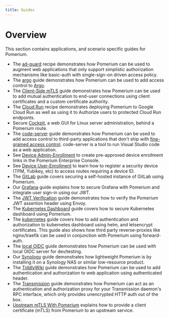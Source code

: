 ```yaml
---
title: Guides
---
```


# Overview

This section contains applications, and scenario specific guides for Pomerium.

- The [ad-guard](guides/ad-guard) recipe demonstrates how Pomerium can be used to augment web applications that only support simplistic authorization mechanisms like basic-auth with single-sign-on driven access policy.
- The [argo](guides/argo) guide demonstrates how Pomerium can be used to add access control to [Argo](https://argoproj.github.io/projects/argo).
- The [Client-Side mTLS](guides/mtls) guide demonstrates how Pomerium can be used to add mutual authentication to end-user connections using client certificates and a custom certificate authority.
- The [Cloud Run](guides/cloud-run) recipe demonstrates deploying Pomerium to Google Cloud Run as well as using it to Authorize users to protected Cloud Run endpoints.
- Secure [Cockpit](guides/cockpit), a web GUI for Linux server administration, behind a Pomerium route.
- The [code-server](guides/code-server) guide demonstrates how Pomerium can be used to add access control to third-party applications that don't ship with [fine-grained access control](https://github.com/cdr/code-server/issues/905). code-server is a tool to run Visual Studio code as a web application.
- See [Device Admin-Enrollment](guides/admin-enroll-device) to create pre-approved device enrollment links in the Pomerium Enterprise Console.
- See [Device User-Enrollment](guides/enroll-device) to learn how to register a security device (TPM, Yubikey, etc) to access routes requiring a device ID.
- The [GitLab](guides/gitlab) guide covers securing a self-hosted instance of GitLab using Pomerium.
- Our [Grafana](guides/grafana) guide explains how to secure Grafana with Pomerium and integrate user sign-in using our JWT.
- The [JWT Verification](guides/jwt-verification) guide demonstrates how to verify the Pomerium JWT assertion header using Envoy.
- The [Kubernetes Dashboard](guides/kubernetes-dashboard) guide covers how to secure Kubernetes dashboard using Pomerium.
- The [kubernetes](guides/kubernetes) guide covers how to add authentication and authorization to kubernetes dashboard using helm, and letsencrypt certificates. This guide also shows how third party reverse-proxies like nginx/traefik can be used in conjunction with Pomerium using forward-auth.
- The [local OIDC](guides/local-oidc) guide demonstrates how Pomerium can be used with local OIDC server for dev/testing.
- Our [Synology](guides/synology) guide demonstrates how lightweight Pomerium is by installing it on a Synology NAS or similar low-resource product.
- The [TiddlyWiki](guides/tiddlywiki) guide demonstrates how Pomerium can be used to add authentication and authorization to web application using authenticated header.
- The [Transmission](guides/transmission) guide demonstrates how Pomerium can act as an authentication and authorization proxy for your Transmission daemon's RPC interface, which only provides unencrypted HTTP auth out of the box.
- [Upstream mTLS With Pomerium](guides/upstream-mtls) explains how to provide a client certificate (mTLS) from Pomerium to an upstream service.
